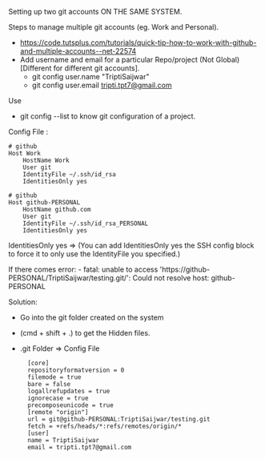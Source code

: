 Setting up two git accounts ON THE SAME SYSTEM.

Steps to manage multiple git accounts (eg. Work and Personal).
- https://code.tutsplus.com/tutorials/quick-tip-how-to-work-with-github-and-multiple-accounts--net-22574
- Add username and email for a particular Repo/project (Not Global)[Different for different git accounts].
    - git config user.name "TriptiSaijwar"
    - git config user.email tripti.tpt7@gmail.com

Use
- git config --list to know git configuration of a project.


Config File :
        
    # github
    Host Work
        HostName Work
        User git
        IdentityFile ~/.ssh/id_rsa
        IdentitiesOnly yes

    # github
    Host github-PERSONAL
        HostName github.com
        User git
        IdentityFile ~/.ssh/id_rsa_PERSONAL
        IdentitiesOnly yes
    
IdentitiesOnly yes  => (You can add IdentitiesOnly yes the SSH config block to force it to only use the IdentityFile you specified.)

If there comes error:
    - fatal: unable to access 'https://github-PERSONAL/TriptiSaijwar/testing.git/': Could not resolve host: github-PERSONAL
    
Solution:
- Go into the git folder created on the system
- (cmd + shift + .) to get the Hidden files.
- .git Folder => Config File

        [core]
        repositoryformatversion = 0
        filemode = true
        bare = false
        logallrefupdates = true
        ignorecase = true
        precomposeunicode = true
        [remote "origin"]
        url = git@github-PERSONAL:TriptiSaijwar/testing.git
        fetch = +refs/heads/*:refs/remotes/origin/*
        [user]
        name = TriptiSaijwar
        email = tripti.tpt7@gmail.com




